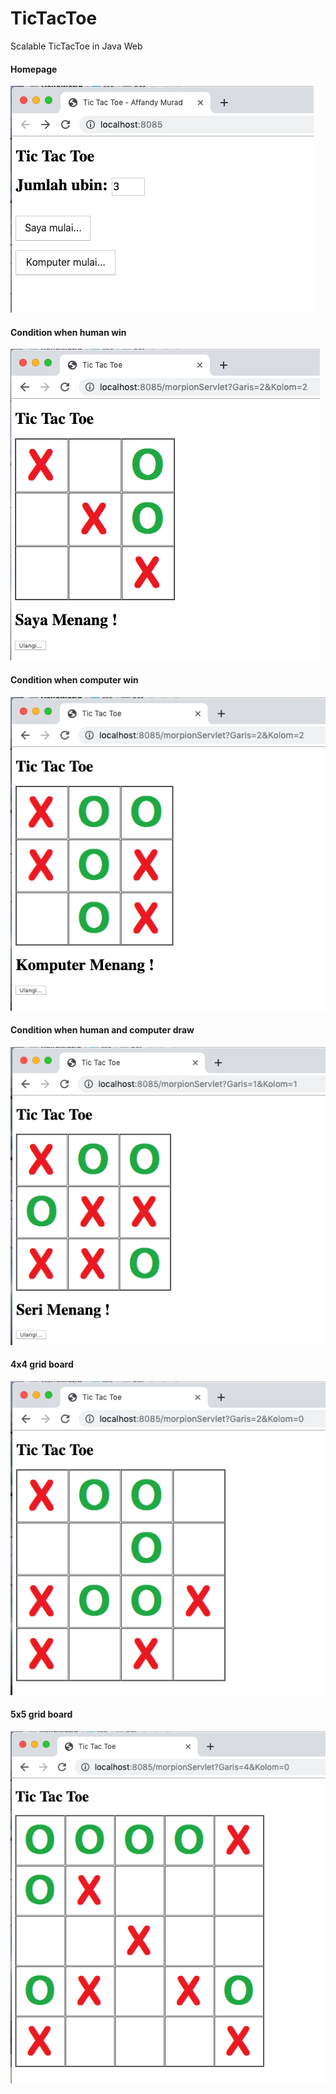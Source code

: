 # TicTacToe
Scalable TicTacToe in Java Web

#### Homepage
![](screenshot/utama.png)

#### Condition when human win
![](screenshot/manusia_menang.png)

#### Condition when computer win
![](screenshot/komputer_menang.png)

#### Condition when human and computer draw
![](screenshot/seri_menang.png)

#### 4x4 grid board
![](screenshot/ubin4x4.png)

#### 5x5 grid board
![](screenshot/ubin5x5.png)

